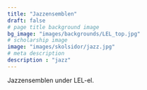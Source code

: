 ```yaml
---
title: "Jazzensemblen"
draft: false
# page title background image
bg_image: "images/backgrounds/LEL_top.jpg"
# scholarship image
image: "images/skolsidor/jazz.jpg"
# meta description
description : "jazz"
---
```


Jazzensemblen under LEL-el. 

